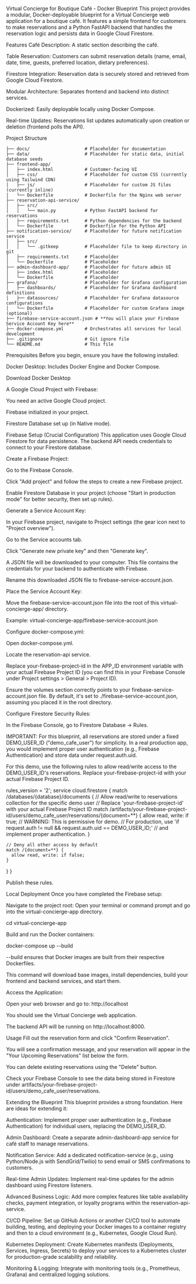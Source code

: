 Virtual Concierge for Boutique Café - Docker Blueprint
This project provides a modular, Docker-deployable blueprint for a Virtual Concierge web application for a boutique café. It features a simple frontend for customers to make reservations and a Python FastAPI backend that handles the reservation logic and persists data in Google Cloud Firestore.

Features
Café Description: A static section describing the café.

Table Reservation: Customers can submit reservation details (name, email, date, time, guests, preferred location, dietary preferences).

Firestore Integration: Reservation data is securely stored and retrieved from Google Cloud Firestore.

Modular Architecture: Separates frontend and backend into distinct services.

Dockerized: Easily deployable locally using Docker Compose.

Real-time Updates: Reservations list updates automatically upon creation or deletion (frontend polls the API).

Project Structure
```virtual-concierge-app/
├── docs/                     # Placeholder for documentation
├── data/                     # Placeholder for static data, initial database seeds
├── frontend-app/
│   ├── index.html            # Customer-facing UI
│   ├── css/                  # Placeholder for custom CSS (currently using Tailwind CDN)
│   ├── js/                   # Placeholder for custom JS files (currently inline)
│   └── Dockerfile            # Dockerfile for the Nginx web server
├── reservation-api-service/
│   ├── src/
│   │   └── main.py           # Python FastAPI backend for reservations
│   ├── requirements.txt      # Python dependencies for the backend
│   └── Dockerfile            # Dockerfile for the Python API
├── notification-service/     # Placeholder for future notification service
│   ├── src/
│   │   └── .gitkeep          # Placeholder file to keep directory in git
│   ├── requirements.txt      # Placeholder
│   └── Dockerfile            # Placeholder
├── admin-dashboard-app/      # Placeholder for future admin UI
│   ├── index.html            # Placeholder
│   └── Dockerfile            # Placeholder
├── grafana/                  # Placeholder for Grafana configuration
│   ├── dashboards/           # Placeholder for Grafana dashboard definitions
│   ├── datasources/          # Placeholder for Grafana datasource configurations
│   └── Dockerfile            # Placeholder for custom Grafana image (optional)
├── firebase-service-account.json # **You will place your Firebase Service Account Key here**
├── docker-compose.yml        # Orchestrates all services for local development
├── .gitignore                # Git ignore file
└── README.md                 # This file
```

Prerequisites
Before you begin, ensure you have the following installed:

Docker Desktop: Includes Docker Engine and Docker Compose.

Download Docker Desktop

A Google Cloud Project with Firebase:

You need an active Google Cloud project.

Firebase initialized in your project.

Firestore Database set up (in Native mode).

Firebase Setup (Crucial Configuration)
This application uses Google Cloud Firestore for data persistence. The backend API needs credentials to connect to your Firestore database.

Create a Firebase Project:

Go to the Firebase Console.

Click "Add project" and follow the steps to create a new Firebase project.

Enable Firestore Database in your project (choose "Start in production mode" for better security, then set up rules).

Generate a Service Account Key:

In your Firebase project, navigate to Project settings (the gear icon next to "Project overview").

Go to the Service accounts tab.

Click "Generate new private key" and then "Generate key".

A JSON file will be downloaded to your computer. This file contains the credentials for your backend to authenticate with Firebase.

Rename this downloaded JSON file to firebase-service-account.json.

Place the Service Account Key:

Move the firebase-service-account.json file into the root of this virtual-concierge-app/ directory.

Example: virtual-concierge-app/firebase-service-account.json

Configure docker-compose.yml:

Open docker-compose.yml.

Locate the reservation-api service.

Replace your-firebase-project-id in the APP_ID environment variable with your actual Firebase Project ID (you can find this in your Firebase Console under Project settings > General > Project ID).

Ensure the volumes section correctly points to your firebase-service-account.json file. By default, it's set to ./firebase-service-account.json, assuming you placed it in the root directory.

Configure Firestore Security Rules:

In the Firebase Console, go to Firestore Database -> Rules.

IMPORTANT: For this blueprint, all reservations are stored under a fixed DEMO_USER_ID ("demo_cafe_user") for simplicity. In a real production app, you would implement proper user authentication (e.g., Firebase Authentication) and store data under request.auth.uid.

For this demo, use the following rules to allow read/write access to the DEMO_USER_ID's reservations. Replace your-firebase-project-id with your actual Firebase Project ID.

rules_version = '2';
service cloud.firestore {
  match /databases/{database}/documents {
    // Allow read/write to reservations collection for the specific demo user
    // Replace 'your-firebase-project-id' with your actual Firebase Project ID
    match /artifacts/your-firebase-project-id/users/demo_cafe_user/reservations/{document=**} {
      allow read, write: if true; // WARNING: This is permissive for demo.
                                 // For production, use 'if request.auth != null && request.auth.uid == DEMO_USER_ID;'
                                 // and implement proper authentication.
    }

    // Deny all other access by default
    match /{document=**} {
      allow read, write: if false;
    }
  }
}

Publish these rules.

Local Deployment
Once you have completed the Firebase setup:

Navigate to the project root:
Open your terminal or command prompt and go into the virtual-concierge-app directory.

cd virtual-concierge-app

Build and run the Docker containers:

docker-compose up --build

--build ensures that Docker images are built from their respective Dockerfiles.

This command will download base images, install dependencies, build your frontend and backend services, and start them.

Access the Application:

Open your web browser and go to: http://localhost

You should see the Virtual Concierge web application.

The backend API will be running on http://localhost:8000.

Usage
Fill out the reservation form and click "Confirm Reservation".

You will see a confirmation message, and your reservation will appear in the "Your Upcoming Reservations" list below the form.

You can delete existing reservations using the "Delete" button.

Check your Firebase Console to see the data being stored in Firestore under artifacts/your-firebase-project-id/users/demo_cafe_user/reservations.

Extending the Blueprint
This blueprint provides a strong foundation. Here are ideas for extending it:

Authentication: Implement proper user authentication (e.g., Firebase Authentication) for individual users, replacing the DEMO_USER_ID.

Admin Dashboard: Create a separate admin-dashboard-app service for café staff to manage reservations.

Notification Service: Add a dedicated notification-service (e.g., using Python/Node.js with SendGrid/Twilio) to send email or SMS confirmations to customers.

Real-time Admin Updates: Implement real-time updates for the admin dashboard using Firestore listeners.

Advanced Business Logic: Add more complex features like table availability checks, payment integration, or loyalty programs within the reservation-api-service.

CI/CD Pipeline: Set up GitHub Actions or another CI/CD tool to automate building, testing, and deploying your Docker images to a container registry and then to a cloud environment (e.g., Kubernetes, Google Cloud Run).

Kubernetes Deployment: Create Kubernetes manifests (Deployments, Services, Ingress, Secrets) to deploy your services to a Kubernetes cluster for production-grade scalability and reliability.

Monitoring & Logging: Integrate with monitoring tools (e.g., Prometheus, Grafana) and centralized logging solutions.
